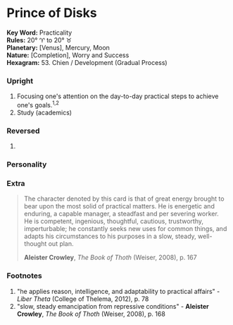 # Prince of Disks

**Key Word:** Practicality  
**Rules:** 20° ♈︎ to 20° ♉︎  
**Planetary:** [Venus], Mercury, Moon  
**Nature:** [Completion], Worry and Success  
**Hexagram:** 53. Chien / Development (Gradual Process)


### Upright

1) Focusing one's attention on the day-to-day practical steps to achieve one's goals.<sup>1,2</sup>
2) Study (academics)



### Reversed

1) 



### Personality





### Extra

>The character denoted by this card is that of great energy brought to bear upon the most solid of practical matters. He is energetic and enduring, a capable manager, a steadfast and per severing worker. He is competent, ingenious, thoughtful, cautious, trustworthy, imperturbable; he constantly seeks new uses for common things, and adapts his circumstances to his purposes in a slow, steady, well-thought out plan.
>
>**Aleister Crowley**, *The Book of Thoth* (Weiser, 2008), p. 167



### Footnotes

1. "he applies reason, intelligence, and adaptability to practical affairs" - *Liber Theta* (College of Thelema, 2012), p. 78
2. "slow, steady emancipation from repressive conditions" - **Aleister Crowley**, *The Book of Thoth* (Weiser, 2008), p. 168


